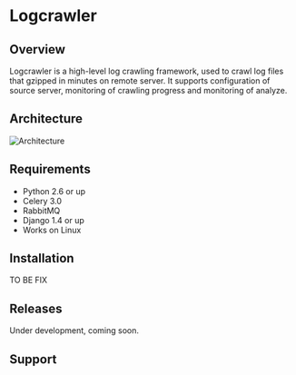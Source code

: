 # Logcrawler


## Overview

Logcrawler is a high-level log crawling framework, used to crawl log files that
gzipped in minutes on remote server. It supports configuration of source server,
monitoring of crawling progress and monitoring of analyze.


## Architecture
![Architecture](http://redmine.funshion.com/redmine/attachments/download/44487/_arch.jpg)
## Requirements

* Python 2.6 or up
* Celery 3.0
* RabbitMQ
* Django 1.4 or up
* Works on Linux

## Installation

TO BE FIX

## Releases

Under development, coming soon.

## Support

